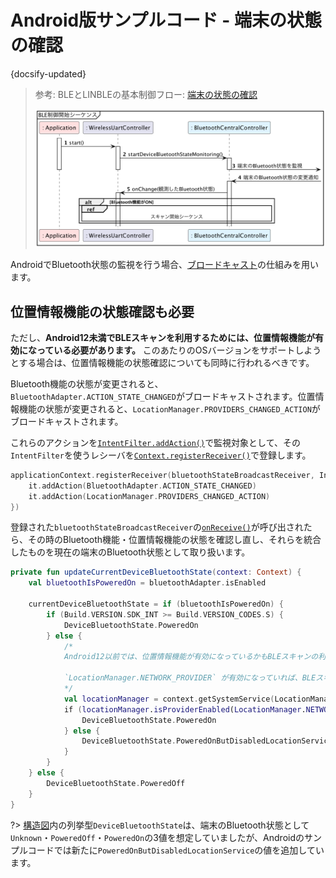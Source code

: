 # Android版サンプルコード - 端末の状態の確認

{docsify-updated}

> 参考: BLEとLINBLEの基本制御フロー: [端末の状態の確認](common/flows/watch-bluetooth-service-state.md)
>
> ![](../../out/plantuml/sequence_start.png)

AndroidでBluetooth状態の監視を行う場合、[ブロードキャスト]( https://developer.android.com/guide/components/broadcasts.html )の仕組みを用います。


## 位置情報機能の状態確認も必要

ただし、**Android12未満でBLEスキャンを利用するためには、位置情報機能が有効になっている必要があります。**
このあたりのOSバージョンをサポートしようとする場合は、位置情報機能の状態確認についても同時に行われるべきです。

Bluetooth機能の状態が変更されると、`BluetoothAdapter.ACTION_STATE_CHANGED`がブロードキャストされます。位置情報機能の状態が変更されると、`LocationManager.PROVIDERS_CHANGED_ACTION`がブロードキャストされます。

これらのアクションを[`IntentFilter.addAction()`]( https://developer.android.com/reference/android/content/IntentFilter.html#addAction(java.lang.String) )で監視対象として、その`IntentFilter`を使うレシーバを[`Context.registerReceiver()`]( https://developer.android.com/reference/android/content/Context.html#registerReceiver(android.content.BroadcastReceiver,%20android.content.IntentFilter) )で登録します。

```kotlin
applicationContext.registerReceiver(bluetoothStateBroadcastReceiver, IntentFilter().also {
    it.addAction(BluetoothAdapter.ACTION_STATE_CHANGED)
    it.addAction(LocationManager.PROVIDERS_CHANGED_ACTION)
})
```

登録された`bluetoothStateBroadcastReceiver`の[`onReceive()`](https://developer.android.com/reference/android/content/BroadcastReceiver#onReceive(android.content.Context,%20android.content.Intent))が呼び出されたら、その時のBluetooth機能・位置情報機能の状態を確認し直し、それらを統合したものを現在の端末のBluetooth状態として取り扱います。

```kotlin
private fun updateCurrentDeviceBluetoothState(context: Context) {
    val bluetoothIsPoweredOn = bluetoothAdapter.isEnabled

    currentDeviceBluetoothState = if (bluetoothIsPoweredOn) {
        if (Build.VERSION.SDK_INT >= Build.VERSION_CODES.S) {
            DeviceBluetoothState.PoweredOn
        } else {
            /*
            Android12以前では、位置情報機能が有効になっているかもBLEスキャンの利用可否に繋がります。

            `LocationManager.NETWORK_PROVIDER` が有効になっていれば、BLEスキャンを利用可能と見なすことができます。
            */
            val locationManager = context.getSystemService(LocationManager::class.java)
            if (locationManager.isProviderEnabled(LocationManager.NETWORK_PROVIDER)) {
                DeviceBluetoothState.PoweredOn
            } else {
                DeviceBluetoothState.PoweredOnButDisabledLocationService
            }
        }
    } else {
        DeviceBluetoothState.PoweredOff
    }
}
```

?> [構造図](common/classes.md)内の列挙型`DeviceBluetoothState`は、端末のBluetooth状態として`Unknown`・`PoweredOff`・`PoweredOn`の3値を想定していましたが、Androidのサンプルコードでは新たに`PoweredOnButDisabledLocationService`の値を追加しています。

